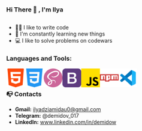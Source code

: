 ### Hi There 👋 , I'm Ilya

## 

- 👨‍💻 I like to write code 
- 📖 I'm constantly learning new things
- 💻 I like to solve problems on codewars

### Languages and Tools:
<img align="left" alt="HTML5" width="50px" src="img/html.png"    />
<img align="left" alt="CSS" width="50px" src="img/css.png"    />
<img align="left" alt="Sass" width="50px" src="img/sass.png"    />
<img align="left" alt="Bootstrap" width="50px" src="img/bootstrap.png"    />
<img align="left" alt="JS" width="50px" src="img/js.png"    />
<img align="left" alt="NPM" width="50px" src="img/npm.png"    />
<img align="left" alt="vs" width="50px" src="img/vs.png"    /> 

<br />
<br />

### 📭 Contacts 
- **Gmail:** ilyadziamidau0@gmail.com
- **Telegram:** @demidov_017
- **Linkedln:** www.linkedin.com/in/demidow


<!-- ### 📈 Codewars
<img src='https://www.codewars.com/users/Ilya1707/badges/large'> -->

